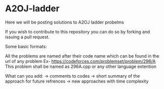# A2OJ-ladder
Here we will be posting solutions to A2OJ ladder probelms

If you wish to contribute to this repository you can do so by forking and issuing a pull request.

Some basic formats:

All the problems are named after their code name which can be found in the url of any problem
Ex- https://codeforces.com/problemset/problem/296/A
This problem shall be named as 296A.cpp or any other language extention

What can you add:
-> comments to codes
-> short summary of the approach for future refrences
-> new approaches with time complexity
